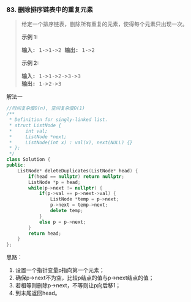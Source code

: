 ### 83. 删除排序链表中的重复元素

> <div class="content__2ebE"><div><p>给定一个排序链表，删除所有重复的元素，使得每个元素只出现一次。</p>
> 
> <p><strong>示例&nbsp;1:</strong></p>
> 
> <pre><strong>输入:</strong> 1-&gt;1-&gt;2 <strong>输出:</strong> 1-&gt;2
> </pre>
> 
> <p><strong>示例&nbsp;2:</strong></p>
> 
> <pre><strong>输入:</strong> 1-&gt;1-&gt;2-&gt;3-&gt;3
> <strong>输出:</strong> 1-&gt;2-&gt;3</pre> </div></div>

解法一
```cpp
//时间复杂度O(n), 空间复杂度O(1)
/**
 * Definition for singly-linked list.
 * struct ListNode {
 *     int val;
 *     ListNode *next;
 *     ListNode(int x) : val(x), next(NULL) {}
 * };
 */
class Solution {
public:
    ListNode* deleteDuplicates(ListNode* head) {
        if(head == nullptr) return nullptr;
        ListNode *p = head;
        while(p->next != nullptr) {
            if(p->val == p->next->val) {
                ListNode *temp = p->next;
                p->next = temp->next;
                delete temp;
            }
            else p = p->next;
        }
        return head;
    }
};
```

思路：
1. 设置一个指针变量p指向第一个元素；
2. 确保p->next不为空，比较p结点的值与p->next结点的值；
3. 若相等则删除p->next，不等则让p向后移1；
3. 到末尾返回head。
